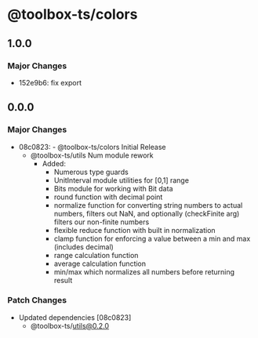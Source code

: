 # @toolbox-ts/colors

## 1.0.0

### Major Changes

- 152e9b6: fix export

## 0.0.0

### Major Changes

- 08c0823: - @toolbox-ts/colors Initial Release
  - @toolbox-ts/utils Num module rework
    - Added:
      - Numerous type guards
      - UnitInterval module utilities for [0,1] range
      - Bits module for working with Bit data
      - round function with decimal point
      - normalize function for converting string numbers to actual numbers,
        filters out NaN, and optionally (checkFinite arg) filters our non-finite
        numbers
      - flexible reduce function with built in normalization
      - clamp function for enforcing a value between a min and max (includes
        decimal)
      - range calculation function
      - average calculation function
      - min/max which normalizes all numbers before returning result

### Patch Changes

- Updated dependencies [08c0823]
  - @toolbox-ts/utils@0.2.0

